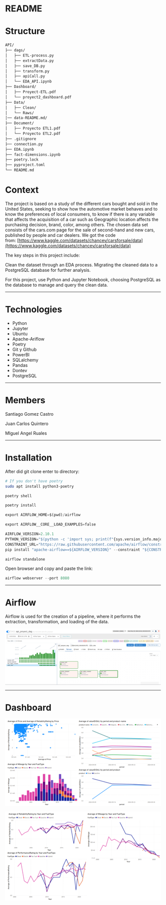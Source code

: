 # README

# Structure

```bash
API/
├── dags/
│   ├── ETL-process.py
│   ├── extractData.py
│   ├── save_DB.py
│   ├── transform.py
│   ├── apiCall.py
│   └── EDA_API.ipynb
├── Dashboard/
│   ├── Proyect-ETL.pdf
│   └── proyect2_dashboard.pdf
├── Data/
│   ├── Clean/
│   └── Raws/
│── data-README.md/
├── Document/
│   ├── Proyecto ETL1.pdf
│   └── Proyecto ETL2.pdf
├── .gitignore
├── connection.py
├── EDA.ipynb
├── fact-dimensions.ipynb
├── poetry.lock
├── pyproject.toml
└── README.md

```

# **Context**

The project is based on a study of the different cars bought and sold in the United States, seeking to show how the automotive market behaves and to know the preferences of local consumers, to know if there is any variable that affects the acquisition of a car such as Geographic location affects the purchasing decision, brand, color, among others. The chosen data set consists of the cars.com page for the sale of second-hand and new cars, published by people and car dealers. We got the code from: [https://www.kaggle.com/datasets/chancev/carsforsale/data](https://www.kaggle.com/datasets/chancev/carsforsale/data)

The key steps in this project include:

Clean the dataset through an EDA process. Migrating the cleaned data to a PostgreSQL database for further analysis.

For this project, use Python and Jupyter Notebook, choosing PostgreSQL as the database to manage and query the clean data.

---

# Technologies

- Python
- Jupyter
- Ubuntu
- Apache-Ariflow
- Poetry
- Git y Github
- PowerBI
- SQLalchemy
- Pandas
- Dontev
- PostgreSQL

---

# Members

Santiago Gomez Castro

Juan Carlos Quintero

MIguel Angel Ruales

---

# Installation

After did git clone enter to directory:

```bash
# If you don't have poetry
sudo apt install python3-poetry 
```

```bash
poetry shell
```

```bash
poetry install 
```

```python
export AIRFLOW_HOME=$(pwd)/airflow
```

```python
export AIRFLOW__CORE__LOAD_EXAMPLES=false
```

```python
AIRFLOW_VERSION=2.10.1
PYTHON_VERSION="$(python -c 'import sys; print(f"{sys.version_info.major}.{sys.version_info.minor}")')"
CONSTRAINT_URL="https://raw.githubusercontent.com/apache/airflow/constraints-${AIRFLOW_VERSION}/constraints-${PYTHON_VERSION}.txt"
pip install "apache-airflow==${AIRFLOW_VERSION}" --constraint "${CONSTRAINT_URL}"
```

```python
airflow standalone
```

Open browser and copy and paste the link:

```python
airflow webserver --port 8080

```

---

# Airflow

Airflow is used for the creation of a pipeline, where it performs the extraction, transformation, and loading of the data.

![image.png](data-README.md/Airflow.png)

---

# **Dashboard**

![image.png](data-README.md/DashboardPart21.png)

![image.png](data-README.md/DashboardPart22.png)